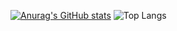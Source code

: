 

[![Anurag's GitHub stats](https://github-readme-stats.vercel.app/api?username=ghkstjr12)](https://github.com/ghkstjr12/github-readme-stats) ![Top Langs](https://github-readme-stats.vercel.app/api/top-langs/?username=ghkstjr12&layout=compact)
